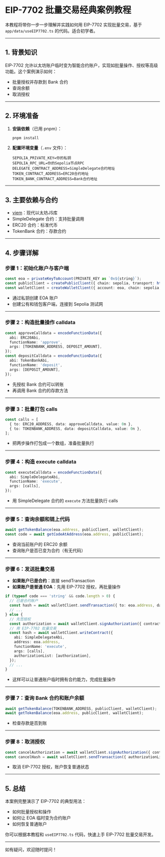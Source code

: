 # EIP-7702 批量交易经典案例教程

本教程将带你一步一步理解并实践如何用 EIP-7702 实现批量交易，基于 `app/data/useEIP7702.ts` 的代码。适合初学者。

---

## 1. 背景知识

EIP-7702 允许以太坊账户临时变为智能合约账户，实现如批量操作、授权等高级功能。这个案例演示如何：
- 批量授权并存款到 Bank 合约
- 查询余额
- 取消授权

---

## 2. 环境准备

1. **安装依赖**（已用 pnpm）：
   ```bash
   pnpm install
   ```
2. **配置环境变量**（`.env` 文件）：
   ```env
   SEPOLIA_PRIVATE_KEY=你的私钥
   SEPOLIA_RPC_URL=你的Sepolia节点RPC
   DELEGATE_CONTRACT_ADDRESS=SimpleDelegate合约地址
   TOKEN_CONTRACT_ADDRESS=ERC20合约地址
   TOKEN_BANK_CONTRACT_ADDRESS=Bank合约地址
   ```

---

## 3. 主要依赖与合约

- [viem](https://viem.sh/)：现代以太坊JS库
- SimpleDelegate 合约：支持批量调用
- ERC20 合约：标准代币
- TokenBank 合约：存款合约

---

## 4. 步骤详解

### 步骤 1：初始化账户与客户端

```ts
const eoa = privateKeyToAccount(PRIVATE_KEY as `0x${string}`);
const publicClient = createPublicClient({ chain: sepolia, transport: http(process.env.SEPOLIA_RPC_URL!) });
const walletClient = createWalletClient({ account: eoa, chain: sepolia, transport: http(process.env.SEPOLIA_RPC_URL!) });
```
- 通过私钥创建 EOA 账户
- 创建公有和钱包客户端，连接到 Sepolia 测试网

---

### 步骤 2：构造批量操作 calldata

```ts
const approveCalldata = encodeFunctionData({
  abi: ERC20Abi,
  functionName: 'approve',
  args: [TOKENBANK_ADDRESS, DEPOSIT_AMOUNT],
});
const depositCalldata = encodeFunctionData({
  abi: TokenBankAbi,
  functionName: 'deposit',
  args: [DEPOSIT_AMOUNT],
});
```
- 先授权 Bank 合约可以转账
- 再调用 Bank 合约的存款方法

---

### 步骤 3：批量打包 calls

```ts
const calls = [
  { to: ERC20_ADDRESS, data: approveCalldata, value: 0n },
  { to: TOKENBANK_ADDRESS, data: depositCalldata, value: 0n },
];
```
- 把两步操作打包成一个数组，准备批量执行

---

### 步骤 4：构造 execute calldata

```ts
const executeCalldata = encodeFunctionData({
  abi: SimpleDelegateAbi,
  functionName: 'execute',
  args: [calls],
});
```
- 用 SimpleDelegate 合约的 `execute` 方法批量执行 calls

---

### 步骤 5：查询余额和链上代码

```ts
await getTokenBalance(eoa.address, publicClient, walletClient);
const code = await getCodeAtAddress(eoa.address, publicClient);
```
- 查询当前账户的 ERC20 余额
- 查询账户是否已变为合约（有无代码）

---

### 步骤 6：发送批量交易

- **如果账户已是合约**：直接 sendTransaction
- **如果账户是普通 EOA**：先用 EIP-7702 授权，再批量操作

```ts
if (typeof code === 'string' && code.length > 0) {
  // 已是合约账户
  const hash = await walletClient.sendTransaction({ to: eoa.address, data: executeCalldata });
  // ...
} else {
  // 先签授权
  const authorization = await walletClient.signAuthorization({ contractAddress: SIMPLE_DELEGATE_ADDRESS, executor: 'self' });
  // 用 EIP-7702 批量交易
  const hash = await walletClient.writeContract({
    abi: SimpleDelegateAbi,
    address: eoa.address,
    functionName: 'execute',
    args: [calls],
    authorizationList: [authorization],
  });
  // ...
}
```
- 这样可以让普通账户临时拥有合约能力，完成批量操作

---

### 步骤 7：查询 Bank 合约和账户余额

```ts
await getTokenBalance(TOKENBANK_ADDRESS, publicClient, walletClient);
await getTokenBalance(eoa.address, publicClient, walletClient);
```
- 检查存款是否到账

---

### 步骤 8：取消授权

```ts
const cancelAuthorization = await walletClient.signAuthorization({ contractAddress: zeroAddress, executor: 'self' });
const cancelHash = await walletClient.sendTransaction({ authorizationList: [cancelAuthorization], to: zeroAddress });
```
- 取消 EIP-7702 授权，账户恢复普通状态

---

## 5. 总结

本案例完整演示了 EIP-7702 的典型用法：
- 如何批量授权和操作
- 如何让 EOA 临时变为合约账户
- 如何恢复普通账户

你可以根据本教程和 `useEIP7702.ts` 代码，快速上手 EIP-7702 批量交易开发。

---

如有疑问，欢迎随时提问！ 
